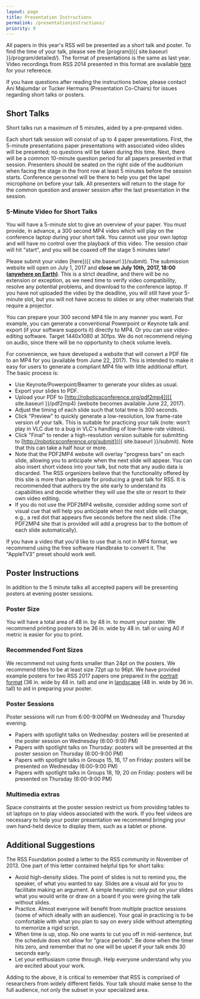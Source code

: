 ```yaml
---
layout: page
title: Presentation Instructions
permalink: /presentationinstructions/
priority: 9
---
```


All papers in this year's RSS will be presented as a short talk and poster. To
find the time of your talk, please see
the [program]({{ site.baseurl }}/program/detailed/). The format of
presentations is the same as last year. Video recordings from RSS 2014
presented in this format are available
[here](http://rll.berkeley.edu/RSS2014/videos.html) for your reference.

If you have questions after reading the instructions below, please contact Ani
Majumdar or Tucker Hermans (Presentation Co-Chairs) for issues regarding short
talks or posters.

## Short Talks

Short talks run a maximum of 5 minutes, aided by a pre-prepared video.

Each short talk session will consist of up to 4 paper presentations. First, the
5-minute presentations paper presentations with associated video slides will be
presented; no questions will be taken during this time. Next, there will be a
common 10-minute question period for all papers presented in that
session. Presenters should be seated on the right side of the auditorium when
facing the stage in the front row at least 5 minutes before the session
starts. Conference personnel will be there to help you get the lapel microphone
on before your talk. All presenters will return to the stage for the common
question and answer session after the last presentation in the session.

### 5-Minute Video for Short Talks

You will have a 5-minute slot to give an overview of your paper. You must
provide, in advance, a 300 second MP4 video which will play on the conference
laptop during your short talk. You cannot use your own laptop and will have no
control over the playback of this video. The session chair will hit "start", and
you will be coaxed off the stage 5 minutes later!

Please submit your video [here]({{ site.baseurl }}/submit). The submission
website will open on July 1, 2017 and **close on July 10th, 2017, 18:00
([anywhere on Earth](https://time.is/Anywhere_on_Earth))**. This is a strict deadline, and there will be no extension or
exception, as we need time to verify video compatibility, resolve any potential
problems, and download to the conference laptop. If you have not uploaded the
video by the deadline, you will still have your 5-minute slot, but you will not
have access to slides or any other materials that require a projector.

You can prepare your 300 second MP4 file in any manner you want. For example,
you can generate a conventional Powerpoint or Keynote talk and export (if your
software supports it) directly to MP4. Or you can use video-editing
software. Target 1440x1080 at 30fps. We do not recommend relying on audio, since
there will be no opportunity to check volume levels.

For convenience, we have developed a website that will convert a PDF file to an
MP4 for you (available from June 22, 2017). This is intended to make it easy for
users to generate a compliant MP4 file with little additional effort. The basic
process is:

* Use Keynote/Powerpoint/Beamer to generate your slides as usual.
* Export your slides to PDF.
* Upload your PDF
  to [http://roboticsconference.org/pdf2mp4]({{ site.baseurl }}/pdf2mp4)
  (website becomes available June 22, 2017).
* Adjust the timing of each slide such that total time is 300 seconds.
* Click "Preview" to quickly generate a low-resolution, low frame-rate version
  of your talk. This is suitable for practicing your talk (note: won't play in
  VLC due to a bug in VLC's handling of low-frame-rate videos).
* Click "Final" to render a high-resolution version suitable for submitting
  to [http://roboticsconference.org/submit]({{ site.baseurl }}/submit). Note
  that this can take a half hour or more.
* Note that the PDF2MP4 website will overlay "progress bars" on each slide,
  allowing you to anticipate when the next slide will appear. You can also
  insert short videos into your talk, but note that any audio data is
  discarded. The RSS organizers believe that the functionality offered by this
  site is more than adequate for producing a great talk for RSS. It is
  recommended that authors try the site early to understand its capabilities and
  decide whether they will use the site or resort to their own video editing.
* If you do not use the PDF2MP4 website, consider adding some sort of visual cue
  that will help you anticipate when the next slide will change, e.g., a red dot
  that appears five seconds before the next slide. (The PDF2MP4 site that is
  provided will add a progress bar to the bottom of each slide automatically).

If you have a video that you'd like to use that is not in MP4 format, we
recommend using the free software Handbrake to convert it. The "AppleTV3" preset
should work well.

## Poster Instructions

In addition to the 5 minute talks all accepted papers will be presenting posters
at evening poster sessions.

### Poster Size

You will have a total area of 48 in. by 48 in. to mount your poster. We
recommend printing posters to be 36 in. wide by 48 in. tall or using A0 if
metric is easier for you to print.

### Recommended Font Sizes

We recommend not using fonts smaller than 24pt on the posters. We recommend
titles to be at least size 72pt up to 96pt.  We have provided example posters
for two RSS 2017 papers one prepared in
the [portrait format]({{site.baseurl}}/docs/Bala_RSS2017_Poster.pdf) (36
in. wide by 48 in. tall) and one
in [landscape]({{site.baseurl}}/docs/Dorsa_RSS2017_Poster.pdf) (48 in. wide by
36 in. tall) to aid in preparing your poster.

### Poster Sessions

Poster sessions will run from 6:00-9:00PM on Wednesday and Thursday evening.

* Papers with spotlight talks on Wednesday: posters will be presented at the
  poster session on Wednesday (6:00-9:00 PM)
* Papers with spotlight talks on Thursday: posters will be presented at the
  poster session on Thursday (6:00-9:00 PM)
* Papers with spotlight talks in Groups 15, 16, 17 on Friday: posters will be
  presented on Wednesday (6:00-9:00 PM)
* Papers with spotlight talks in Groups 18, 19, 20 on Friday: posters will be
  presented on Thursday (6:00-9:00 PM)

### Multimedia extras

Space constraints at the poster session restrict us from providing tables to sit
laptops on to play videos associated with the work. If you feel videos are
necessary to help your poster presentation we recommend bringing your own
hand-held device to display them, such as a tablet or phone.

## Additional Suggestions

The RSS Foundation posted a letter to the RSS community in November of 2013. One
part of this letter contained helpful tips for short talks:

* Avoid high-density slides. The point of slides is not to remind you, the
  speaker, of what you wanted to say. Slides are a visual aid for you to
  facilitate making an argument. A simple heuristic: only put on your slides
  what you would write or draw on a board if you were giving the talk without
  slides.
* Practice. Almost everyone will benefit from multiple practice sessions (some
  of which ideally with an audience). Your goal in practicing is to be
  comfortable with what you plan to say on every slide without attempting to
  memorize a rigid script.
* When time is up, stop. No one wants to cut you off in mid-sentence, but the
  schedule does not allow for "grace periods". Be done when the timer hits zero,
  and remember that no one will be upset if your talk ends 30 seconds early.
* Let your enthusiasm come through. Help everyone understand why you are excited
  about your work.

Adding to the above, it is critical to remember that RSS is comprised of
researchers from widely different fields. Your talk should make sense to the
full audience, not only the subset in your specialized area.
